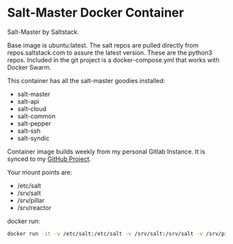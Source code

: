 # Salt-Master Docker Container

Salt-Master by Saltstack.

Base image is ubuntu:latest.  The salt repos are pulled directly from repos.saltstack.com to assure the latest version.  These are the python3 repos.  Included in the git project is a docker-compose.yml that works with Docker Swarm.

This container has all the salt-master goodies installed:
* salt-master
* salt-api
* salt-cloud
* salt-common
* salt-pepper
* salt-ssh
* salt-syndic

Container image builds weekly from my personal Gitlab Instance.  It is synced to my [GitHub Project](https://github.com/pheonix991/salt-master).

Your mount points are:
* /etc/salt
* /srv/salt
* /srv/pillar
* /srv/reactor

docker run:
```bash
docker run -it -v /etc/salt:/etc/salt -v /srv/salt:/srv/salt -v /srv/pillar:/srv/pillar -v /srv/reactor -v /etc/timezone:/etc/timezone:ro -p 4505:4505 -p 4506:4506 pheonix991/salt-master:latest
```